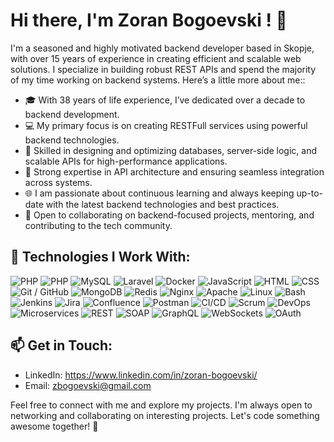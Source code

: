 # Hi there, I'm Zoran Bogoevski ! 👋
I'm a seasoned and highly motivated backend developer based in Skopje, with over 15 years of experience in creating 
efficient and scalable web solutions. I specialize in building robust REST APIs and spend the majority of my time working on backend systems. Here’s a little more about me::

- 🎓 With 38 years of life experience, I’ve dedicated over a decade to backend development.
- 💻 My primary focus is on creating RESTFull services using powerful backend technologies.
- 🌟 Skilled in designing and optimizing databases, server-side logic, and scalable APIs for high-performance 
  applications.
- 🔄 Strong expertise in API architecture and ensuring seamless integration across systems.
- 🌐 I am passionate about continuous learning and always keeping up-to-date with the latest backend technologies and 
  best practices.
- 🤝 Open to collaborating on backend-focused projects, mentoring, and contributing to the tech community.
## 🔧 Technologies I Work With:

![PHP](https://img.shields.io/badge/-PHP-333333?style=for-the-badge&logo=php)
![PHP](https://img.shields.io/badge/-PHPOOP-333333?style=for-the-badge&logo=php)
![MySQL](https://img.shields.io/badge/-MySQL-333333?style=for-the-badge&logo=mysql)
![Laravel](https://img.shields.io/badge/-LARAVEL-333333?style=for-the-badge&logo=laravel)
![Docker](https://img.shields.io/badge/-DOCKER-333333?style=for-the-badge&logo=docker)
![JavaScript](https://img.shields.io/badge/-JavaScript-333333?style=for-the-badge&logo=javascript)
![HTML](https://img.shields.io/badge/-HTML-333333?style=for-the-badge&logo=html5)
![CSS](https://img.shields.io/badge/-CSS-333333?style=for-the-badge&logo=css3)
![Git / GitHub](https://img.shields.io/badge/-Git/GitHub-333333?style=for-the-badge&logo=github)
![MongoDB](https://img.shields.io/badge/-MongoDB-333333?style=for-the-badge&logo=mongodb)
![Redis](https://img.shields.io/badge/-Redis-333333?style=for-the-badge&logo=redis)
![Nginx](https://img.shields.io/badge/-Nginx-333333?style=for-the-badge&logo=nginx)
![Apache](https://img.shields.io/badge/-Apache-333333?style=for-the-badge&logo=apache)
![Linux](https://img.shields.io/badge/-Linux-333333?style=for-the-badge&logo=linux)
![Bash](https://img.shields.io/badge/-Bash-333333?style=for-the-badge&logo=gnu-bash)
![Jenkins](https://img.shields.io/badge/-Jenkins-333333?style=for-the-badge&logo=jenkins)
![Jira](https://img.shields.io/badge/-Jira-333333?style=for-the-badge&logo=jira)
![Confluence](https://img.shields.io/badge/-Confluence-333333?style=for-the-badge&logo=confluence)
![Postman](https://img.shields.io/badge/-Postman-333333?style=for-the-badge&logo=postman)
![CI/CD](https://img.shields.io/badge/-CI/CD-333333?style=for-the-badge&logo=jenkins)
![Scrum](https://img.shields.io/badge/-Scrum-333333?style=for-the-badge&logo=agile)
![DevOps](https://img.shields.io/badge/-DevOps-333333?style=for-the-badge&logo=devops)
![Microservices](https://img.shields.io/badge/-Microservices-333333?style=for-the-badge&logo=microservices)
![REST](https://img.shields.io/badge/-REST-333333?style=for-the-badge&logo=rest)
![SOAP](https://img.shields.io/badge/-SOAP-333333?style=for-the-badge&logo=soap)
![GraphQL](https://img.shields.io/badge/-GraphQL-333333?style=for-the-badge&logo=graphql)
![WebSockets](https://img.shields.io/badge/-WebSockets-333333?style=for-the-badge&logo=websocket)
![OAuth](https://img.shields.io/badge/-OAuth-333333?style=for-the-badge&logo=oauth)

## 📫 Get in Touch:

- LinkedIn: https://www.linkedin.com/in/zoran-bogoevski/
- Email: zbogoevski@gmail.com

Feel free to connect with me and explore my projects. I'm always open to networking and collaborating on interesting projects. Let's code something awesome together! 🚀